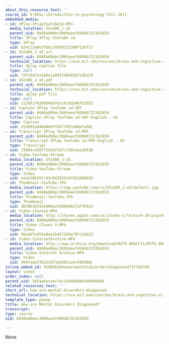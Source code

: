 ```yaml
---
about_this_resource_text: ''
course_id: 9-00sc-introduction-to-psychology-fall-2011
embedded_media:
- id: 3Play-3PlayYouTubeid-MP4
  media_location: SXzdOK_J-xE
  parent_uid: 6040ad0dec3069aeefdd94b7221b2659
  title: 3Play-3Play YouTube id
  type: 3Play
  uid: b24c23a0e3fbbc39938151360f156f17
- id: SXzdOK_J-xE.srt
  parent_uid: 6040ad0dec3069aeefdd94b7221b2659
  technical_location: https://ocw.mit.edu/courses/brain-and-cognitive-sciences/9-00sc-introduction-to-psychology-fall-2011/psychopathology-i/how-are-mental-disorders-diagnosed/SXzdOK_J-xE.srt
  title: 3play caption file
  type: null
  uid: 73fc0472a186e1a091f4b685b7a3bdc9
- id: SXzdOK_J-xE.pdf
  parent_uid: 6040ad0dec3069aeefdd94b7221b2659
  technical_location: https://ocw.mit.edu/courses/brain-and-cognitive-sciences/9-00sc-introduction-to-psychology-fall-2011/psychopathology-i/how-are-mental-disorders-diagnosed/SXzdOK_J-xE.pdf
  title: 3play pdf file
  type: null
  uid: 212d61f62b0946bf6cc9c02b4bfb2053
- id: Caption-3Play YouTube id-SRT
  parent_uid: 6040ad0dec3069aeefdd94b7221b2659
  title: Caption-3Play YouTube id-SRT-English - US
  type: Caption
  uid: d19d02e04b08607f45f79519d0e7a50c
- id: Transcript-3Play YouTube id-PDF
  parent_uid: 6040ad0dec3069aeefdd94b7221b2659
  title: Transcript-3Play YouTube id-PDF-English - US
  type: Transcript
  uid: 73084cd58f75918f26fc7d914a1a0538
- id: Video-YouTube-Stream
  media_location: SXzdOK_J-xE
  parent_uid: 6040ad0dec3069aeefdd94b7221b2659
  title: Video-YouTube-Stream
  type: Video
  uid: ea1e30b56fc93c8439153df951066026
- id: Thumbnail-YouTube-JPG
  media_location: https://img.youtube.com/vi/SXzdOK_J-xE/default.jpg
  parent_uid: 6040ad0dec3069aeefdd94b7221b2659
  title: Thumbnail-YouTube-JPG
  type: Thumbnail
  uid: dbf0b10545e890e2169804017aff64a3
- id: Video-iTunesU-MP4
  media_location: http://itunes.apple.com/us/itunes-u/lecture-20-psychopathology-i/id501335817?i=112593499
  parent_uid: 6040ad0dec3069aeefdd94b7221b2659
  title: Video-iTunes U-MP4
  type: Video
  uid: 98add7e451e8ee2b457263e707c2a822
- id: Video-InternetArchive-MP4
  media_location: http://www.archive.org/download/MIT9.00SCF11/MIT9_00SCF11_lec20_300k.mp4
  parent_uid: 6040ad0dec3069aeefdd94b7221b2659
  title: Video-Internet Archive-MP4
  type: Video
  uid: 994faeb745a23d73a6392ce4c99d308c
inline_embed_id: 91981614howarementaldisordersdiagnosed?17782780
layout: video
order_index: null
parent_uid: 3d51e6ace4c7aca1640bd0dc09600b04
related_resources_text: ''
short_url: how-are-mental-disorders-diagnosed
technical_location: https://ocw.mit.edu/courses/brain-and-cognitive-sciences/9-00sc-introduction-to-psychology-fall-2011/psychopathology-i/how-are-mental-disorders-diagnosed
template_type: popup
title: How are Mental Disorders Diagnosed?
transcript: ''
type: course
uid: 6040ad0dec3069aeefdd94b7221b2659

---
```

None